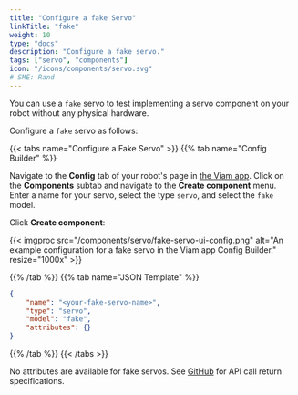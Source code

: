 ```yaml
---
title: "Configure a fake Servo"
linkTitle: "fake"
weight: 10
type: "docs"
description: "Configure a fake servo."
tags: ["servo", "components"]
icon: "/icons/components/servo.svg"
# SME: Rand
---
```


You can use a `fake` servo to test implementing a servo component on your robot without any physical hardware.

Configure a `fake` servo as follows:

{{< tabs name="Configure a Fake Servo" >}}
{{% tab name="Config Builder" %}}

Navigate to the **Config** tab of your robot's page in [the Viam app](https://app.viam.com).
Click on the **Components** subtab and navigate to the **Create component** menu.
Enter a name for your servo, select the type `servo`, and select the `fake` model.

Click **Create component**:

{{< imgproc src="/components/servo/fake-servo-ui-config.png" alt="An example configuration for a fake servo in the Viam app Config Builder." resize="1000x" >}}

{{% /tab %}}
{{% tab name="JSON Template" %}}

```json {class="line-numbers linkable-line-numbers"}
{
    "name": "<your-fake-servo-name>",
    "type": "servo",
    "model": "fake",
    "attributes": {}
}
```

{{% /tab %}}
{{< /tabs >}}

No attributes are available for fake servos.
See [GitHub](https://github.com/viamrobotics/rdk/blob/main/components/servo/fake/servo.go) for API call return specifications.
